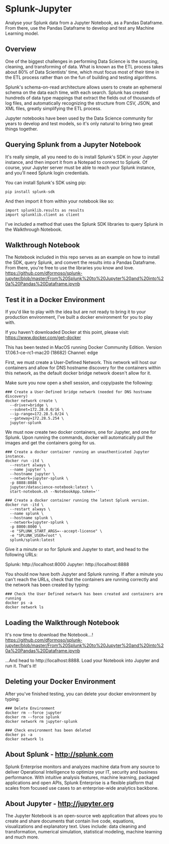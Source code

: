 # Splunk-Jupyter
Analyse your Splunk data from a Jupyter Notebook, as a Pandas Dataframe. From there, use the Pandas Dataframe to develop and test any Machine Learning model.

## Overview
One of the biggest challenges in performing Data Science is the sourcing, cleaning, and transforming of data. What is known as the ETL process takes about 80% of Data Scientists' time, which must focus most of their time in the ETL process rather than on the fun of building and testing algorithms.

Splunk's schema-on-read architecture allows users to create an ephemeral schema on the data each time, with each search. Splunk has created hundreds of data type mappings that extract the fields out of thousands of log files, and automatically recognizing the structure from CSV, JSON, and XML files, greatly simplifying the ETL process.

Jupyter notebooks have been used by the Data Science community for years to develop and test models, so it's only natural to bring two great things together.

## Querying Splunk from a Jupyter Notebook
It's really simple, all you need to do is install Splunk's SDK in your Jupyter instance, and then import it from a Notepad to connect to Splunk. Of course, your Jupyter server must be able to reach your Splunk instance, and you'll need Splunk login credentials.

You can install Splunk's SDK using pip:
```shell 
pip install splunk-sdk 
```

And then import it from within your notebook like so:
```shell 
import splunklib.results as results
import splunklib.client as client 
```

I've included a method that uses the Splunk SDK libraries to query Splunk in the Walkthrough Notebook.

## Walkthrough Notebook
The Notebook included in this repo serves as an example on how to install the SDK, query Splunk, and convert the results into a Pandas Dataframe. From there, you're free to use the libraries you know and love.
https://github.com/dformoso/splunk-jupyter/blob/master/From%20Splunk%20to%20Jupyter%20and%20into%20a%20Pandas%20Dataframe.ipynb

## Test it in a Docker Environment
If you'd like to play with the idea but are not ready to bring it to your production environment, I've built a docker environment for you to play with.

If you haven't downloaded Docker at this point, please visit: 
https://www.docker.com/get-docker

This has been tested in MacOS running Docker Community Edition.
Version 17.06.1-ce-rc1-mac20 (18682)
Channel: edge

First, we must create a User-Defined Network. This network will host our containers and allow for DNS hostname discovery for the containers within this network, as the default docker bridge network doesn't allow for it.

Make sure you now open a shell session, and copy/paste the following:

```shell
### Create a User-Defined bridge network (needed for DNS hostname discovery)
docker network create \
  --driver=bridge \
  --subnet=172.28.0.0/16 \
  --ip-range=172.28.5.0/24 \
  --gateway=172.28.5.254 \
  jupyter-splunk
```

We must now create two docker containers, one for Jupyter, and one for Splunk. Upon running the commands, docker will automatically pull the images and get the containers going for us.

```shell
### Create a docker container running an unauthenticated Jupyter instance.
docker run -itd \
  --restart always \
  --name jupyter \
  --hostname jupyter \
  --network=jupyter-splunk \
  -p 8888:8888 \
  jupyter/datascience-notebook:latest \
  start-notebook.sh --NotebookApp.token=''

### Create a docker container running the latest Splunk version.
docker run -itd \
  --restart always \
  --name splunk \
  --hostname splunk \
  --network=jupyter-splunk \
  -p 8000:8000 \
  -e "SPLUNK_START_ARGS=--accept-license" \
  -e "SPLUNK_USER=root" \
  splunk/splunk:latest
```

Give it a minute or so for Splunk and Jupyter to start, and head to the following URLs:

Splunk:  http://localhost:8000
Jupyter: http://localhost:8888

You should now have both Jupyter and Splunk running. If after a minute you can't reach the URLs, check that the containers are running correctly and the network has been created by typing:

```shell
### Check the User Defined network has been created and containers are running
docker ps -a
docker network ls
```

## Loading the Walkthrough Notebook
It's now time to download the Notebook...!
https://github.com/dformoso/splunk-jupyter/blob/master/From%20Splunk%20to%20Jupyter%20and%20into%20a%20Pandas%20Dataframe.ipynb

...And head to http://localhost:8888. Load your Notebook into Jupyter and run it. That's it!

## Deleting your Docker Environment
After you've finished testing, you can delete your docker environment by typing:

```shell
### Delete Environment
docker rm --force jupyter
docker rm --force splunk
docker network rm jupyter-splunk

### Check environment has been deleted
docker ps -a
docker network ls
```

## About Splunk - http://splunk.com
Splunk Enterprise monitors and analyzes machine data from any source to deliver Operational Intelligence to optimize your IT, security and business performance. With intuitive analysis features, machine learning, packaged applications and open APIs, Splunk Enterprise is a flexible platform that scales from focused use cases to an enterprise-wide analytics backbone.

## About Jupyter - http://jupyter.org
The Jupyter Notebook is an open-source web application that allows you to create and share documents that contain live code, equations, visualizations and explanatory text. Uses include: data cleaning and transformation, numerical simulation, statistical modeling, machine learning and much more.
